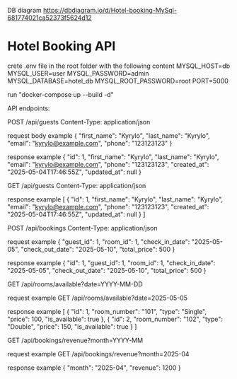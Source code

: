 DB diagram
https://dbdiagram.io/d/Hotel-booking-MySql-681774021ca52373f5624d12

# Hotel Booking API
crete .env file in the root folder with the following content
MYSQL_HOST=db
MYSQL_USER=user
MYSQL_PASSWORD=admin
MYSQL_DATABASE=hotel_db
MYSQL_ROOT_PASSWORD=root
PORT=5000

run "docker-compose up --build -d"

API endpoints:

POST /api/guests
Content-Type: application/json

request body example
{
  "first_name": "Kyrylo",
  "last_name": "Kyrylo",
  "email": "kyrylo@example.com",
  "phone": "123123123"
}

response example
{
  "id": 1,
  "first_name": "Kyrylo",
  "last_name": "Kyrylo",
  "email": "kyrylo@example.com",
  "phone": "123123123",
  "created_at": "2025-05-04T17:46:55Z",
  "updated_at": null
}

GET /api/guests
Content-Type: application/json

response example
[
  {
    "id": 1,
    "first_name": "Kyrylo",
    "last_name": "Kyrylo",
    "email": "kyrylo@example.com",
    "phone": "123123123",
    "created_at": "2025-05-04T17:46:55Z",
    "updated_at": null
  }
]

POST /api/bookings
Content-Type: application/json

request example
{
  "guest_id": 1,
  "room_id": 1,
  "check_in_date": "2025-05-05",
  "check_out_date": "2025-05-10",
  "total_price": 500
}

response example
{
  "id": 1,
  "guest_id": 1,
  "room_id": 1,
  "check_in_date": "2025-05-05",
  "check_out_date": "2025-05-10",
  "total_price": 500
}

GET /api/rooms/available?date=YYYY-MM-DD

request example
GET /api/rooms/available?date=2025-05-05

response example
[
  {
    "id": 1,
    "room_number": "101",
    "type": "Single",
    "price": 100,
    "is_available": true
  },
  {
    "id": 2,
    "room_number": "102",
    "type": "Double",
    "price": 150,
    "is_available": true
  }
]

GET /api/bookings/revenue?month=YYYY-MM

request example
GET /api/bookings/revenue?month=2025-04

response example
{
  "month": "2025-04",
  "revenue": 1200
}
